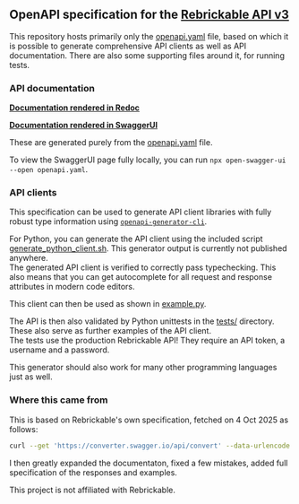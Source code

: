 ## OpenAPI specification for the [Rebrickable API v3](https://rebrickable.com/api/)

This repository hosts primarily only the [openapi.yaml](openapi.yaml) file, based on which it is possible to generate comprehensive API clients as well as API documentation. There are also some supporting files around it, for running tests.

### API documentation

**[Documentation rendered in Redoc](https://redocly.github.io/redoc/?url=https://raw.githubusercontent.com/oprypin/rebrickable-openapi/refs/heads/master/openapi.yaml)**

**[Documentation rendered in SwaggerUI](https://petstore.swagger.io/?url=https://raw.githubusercontent.com/oprypin/rebrickable-openapi/refs/heads/master/openapi.yaml)**

These are generated purely from the [openapi.yaml](openapi.yaml) file.

To view the SwaggerUI page fully locally, you can run `npx open-swagger-ui --open openapi.yaml`.

### API clients

This specification can be used to generate API client libraries with fully robust type information using [`openapi-generator-cli`](https://github.com/OpenAPITools/openapi-generator-cli).

For Python, you can generate the API client using the included script [generate_python_client.sh](generate_python_client.sh). This generator output is currently not published anywhere.  
The generated API client is verified to correctly pass typechecking. This also means that you can get autocomplete for all request and response attributes in modern code editors.

This client can then be used as shown in [example.py](example.py).

The API is then also validated by Python unittests in the [tests/](tests/) directory. These also serve as further examples of the API client.  
The tests use the production Rebrickable API! They require an API token, a username and a password.

This generator should also work for many other programming languages just as well.

### Where this came from

This is based on Rebrickable's own specification, fetched on 4 Oct 2025 as follows:

```bash
curl --get 'https://converter.swagger.io/api/convert' --data-urlencode 'url=https://rebrickable.com/api/v3/swagger/?format=openapi' -H 'accept: application/yaml'
```

I then greatly expanded the documentaton, fixed a few mistakes, added full specification of the responses and examples.

This project is not affiliated with Rebrickable.
